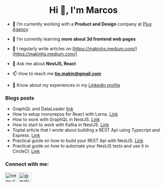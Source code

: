 <h1 align="center">Hi 👋, I'm Marcos</h1>

- 🔭 I’m currently working with a **Product and Design** company at [Plux Agency](http://pluxagency.com)

- 🌱 I’m currently learning **more about 3d frontend web pages**

- 📝 I regularly write articles on [https://makinhs.medium.com/](https://makinhs.medium.com/)

- 💬 Ask me about **NestJS, React**

- 📫 How to reach me **tio.makin@gmail.com**

- 📄 Know about my experiences in my [LinkedIn profile](https://www.linkedin.com/in/marcos-silva-6277b266)



### Blogs posts
<!-- BLOG-POST-LIST:START -->
- GraphQL and DataLoader [link](https://makinhs.medium.com/fieldresolver-and-data-loader-made-easy-with-nestjs-part-5-of-how-to-build-a-graphql-mongodb-e0d3d6f7eeec)
- How to setup monorepos for React with Lerna. [Link](https://javascript.plainenglish.io/how-to-setup-a-monorepo-with-react-and-lerna-with-typescript-5e1be0345a7c)
- How to work with GraphQL in NestJS. [Link](https://javascript.plainenglish.io/graphql-backend-in-nodejs-made-easy-with-nestjs-1489be18b994)
- How to start to work with Kafka in NestJS. [Link](https://javascript.plainenglish.io/a-beginners-introduction-to-kafka-with-typescript-using-nestjs-7c92fe78f638)
- Toptal article that I wrote about building a REST Api using Typecript and Express. [Link](https://www.toptal.com/express-js/nodejs-typescript-rest-api-pt-1)
- Practical guide on how to build your REST Api with NestJS. [Link](https://makinhs.medium.com/creating-a-rest-api-series-with-nestjs-part-01-scaffolding-and-basic-cli-usage-30ace19c5bb8)
- Practical guide on how to automate your NestJS tests and use it in CircleCI. [Link](https://makinhs.medium.com/your-scaffold-for-circleci-automated-tests-nestjs-a64f028cdd3d)
<!-- BLOG-POST-LIST:END -->

<h3 align="left">Connect with me:</h3>
<p align="left">
<a href="https://www.linkedin.com/in/marcos-silva-6277b266/" target="blank"><img align="center" src="https://raw.githubusercontent.com/rahuldkjain/github-profile-readme-generator/master/src/images/icons/Social/linked-in-alt.svg" alt="https://www.linkedin.com/in/marcos-silva-6277b266/" height="30" width="40" /></a>
<a href="https://medium.com/@makinhs" target="blank"><img align="center" src="https://raw.githubusercontent.com/rahuldkjain/github-profile-readme-generator/master/src/images/icons/Social/medium.svg" alt="@makinhs" height="30" width="40" /></a>
</p>
